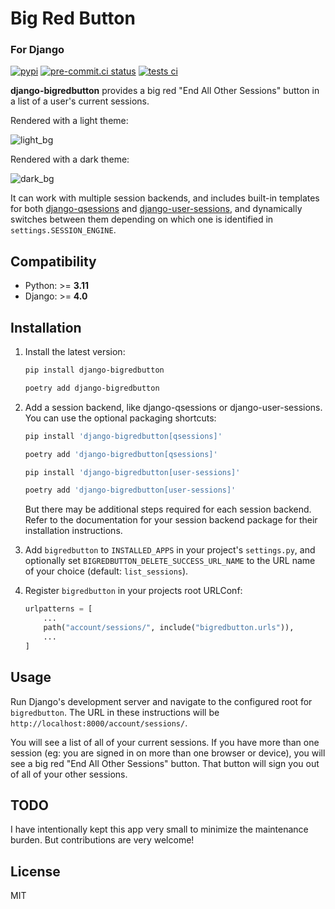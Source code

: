 # Big Red Button

### For Django

[![pypi](https://img.shields.io/pypi/v/django-bigredbutton.svg)](https://pypi.python.org/pypi/django-bigredbutton/)
[![pre-commit.ci status](https://results.pre-commit.ci/badge/github/blag/django-bigredbutton/main.svg)](https://results.pre-commit.ci/latest/github/blag/django-bigredbutton/main)
[![tests ci](https://github.com/blag/django-bigredbutton/workflows/tests/badge.svg)](https://github.com/blag/django-bigredbutton/actions)

**django-bigredbutton** provides a big red "End All Other Sessions" button in a list of a user's current sessions.

Rendered with a light theme:

![light_bg](https://github.com/blag/django-bigredbutton/assets/597113/3504d235-3750-4354-a35c-78e628a3e248)

Rendered with a dark theme:

![dark_bg](https://github.com/blag/django-bigredbutton/assets/597113/33f8405d-4b24-4f96-b1a5-e028de0abf84)

It can work with multiple session backends, and includes built-in templates for both [django-qsessions](https://pypi.org/project/django-qsessions) and [django-user-sessions](https://pypi.org/project/django-user-sessions), and dynamically switches between them depending on which one is identified in `settings.SESSION_ENGINE`.

## Compatibility

- Python: >= **3.11**
- Django: >= **4.0**

## Installation

1. Install the latest version:

   ```sh
   pip install django-bigredbutton
   ```

   ```sh
   poetry add django-bigredbutton
   ```

2. Add a session backend, like django-qsessions or django-user-sessions. You can
   use the optional packaging shortcuts:

   ```sh
   pip install 'django-bigredbutton[qsessions]'
   ```

   ```sh
   poetry add 'django-bigredbutton[qsessions]'
   ```

   ```sh
   pip install 'django-bigredbutton[user-sessions]'
   ```

   ```sh
   poetry add 'django-bigredbutton[user-sessions]'
   ```

   But there may be additional steps required for each session backend. Refer
   to the documentation for your session backend package for their installation
   instructions.

3. Add `bigredbutton` to `INSTALLED_APPS` in your project's `settings.py`, and
   optionally set `BIGREDBUTTON_DELETE_SUCCESS_URL_NAME` to the URL name of
   your choice (default: `list_sessions`).

4. Register `bigredbutton` in your projects root URLConf:

   ```python
   urlpatterns = [
       ...
       path("account/sessions/", include("bigredbutton.urls")),
       ...
   ]
   ```

## Usage

Run Django's development server and navigate to the configured root for
`bigredbutton`. The URL in these instructions will be
`http://localhost:8000/account/sessions/`.

You will see a list of all of your current sessions. If you have more than one
session (eg: you are signed in on more than one browser or device), you will
see a big red "End All Other Sessions" button. That button will sign you out of
all of your other sessions.

## TODO

I have intentionally kept this app very small to minimize the maintenance
burden. But contributions are very welcome!

## License

MIT
